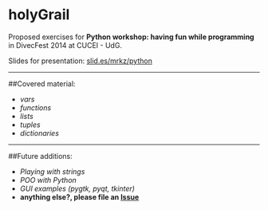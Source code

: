 holyGrail
=========

Proposed exercises for **Python workshop: having fun while programming** in DivecFest 2014 at CUCEI - UdG.

Slides for presentation: [slid.es/mrkz/python](!http://slid.es/mrkz/python)

---

##Covered material:

* *vars*
* *functions*
* *lists*
* *tuples*
* *dictionaries*

---

##Future additions:

* *Playing with strings*
* *POO with Python*
* *GUI examples (pygtk, pyqt, tkinter)*
* **anything else?, please file an [Issue](!https://github.com/mrkz/holyGrail/issues)**
